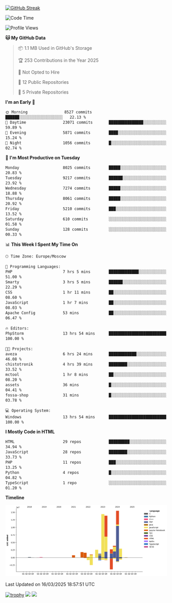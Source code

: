 [![GitHub Streak](https://github-readme-streak-stats.herokuapp.com/?user=yogik10)](https://git.io/streak-stats)
<!--START_SECTION:waka-->
![Code Time](http://img.shields.io/badge/Code%20Time-1%2C208%20hrs%209%20mins-blue)

![Profile Views](http://img.shields.io/badge/Profile%20Views-4-blue)

**🐱 My GitHub Data** 

> 📦 1.1 MB Used in GitHub's Storage 
 > 
> 🏆 253 Contributions in the Year 2025
 > 
> 🚫 Not Opted to Hire
 > 
> 📜 12 Public Repositories 
 > 
> 🔑 5 Private Repositories 
 > 
**I'm an Early 🐤** 

```text
🌞 Morning                8527 commits        ██████░░░░░░░░░░░░░░░░░░░   22.13 % 
🌆 Daytime                23071 commits       ███████████████░░░░░░░░░░   59.89 % 
🌃 Evening                5871 commits        ████░░░░░░░░░░░░░░░░░░░░░   15.24 % 
🌙 Night                  1056 commits        █░░░░░░░░░░░░░░░░░░░░░░░░   02.74 % 
```
📅 **I'm Most Productive on Tuesday** 

```text
Monday                   8025 commits        █████░░░░░░░░░░░░░░░░░░░░   20.83 % 
Tuesday                  9217 commits        ██████░░░░░░░░░░░░░░░░░░░   23.92 % 
Wednesday                7274 commits        █████░░░░░░░░░░░░░░░░░░░░   18.88 % 
Thursday                 8061 commits        █████░░░░░░░░░░░░░░░░░░░░   20.92 % 
Friday                   5210 commits        ███░░░░░░░░░░░░░░░░░░░░░░   13.52 % 
Saturday                 610 commits         ░░░░░░░░░░░░░░░░░░░░░░░░░   01.58 % 
Sunday                   128 commits         ░░░░░░░░░░░░░░░░░░░░░░░░░   00.33 % 
```


📊 **This Week I Spent My Time On** 

```text
🕑︎ Time Zone: Europe/Moscow

💬 Programming Languages: 
PHP                      7 hrs 5 mins        █████████████░░░░░░░░░░░░   51.00 % 
Smarty                   3 hrs 5 mins        ██████░░░░░░░░░░░░░░░░░░░   22.29 % 
CSS                      1 hr 11 mins        ██░░░░░░░░░░░░░░░░░░░░░░░   08.60 % 
JavaScript               1 hr 7 mins         ██░░░░░░░░░░░░░░░░░░░░░░░   08.03 % 
Apache Config            53 mins             ██░░░░░░░░░░░░░░░░░░░░░░░   06.47 % 

🔥 Editors: 
PhpStorm                 13 hrs 54 mins      █████████████████████████   100.00 % 

🐱‍💻 Projects: 
aveza                    6 hrs 24 mins       ████████████░░░░░░░░░░░░░   46.08 % 
chistotronik             4 hrs 39 mins       ████████░░░░░░░░░░░░░░░░░   33.52 % 
mctool                   1 hr 8 mins         ██░░░░░░░░░░░░░░░░░░░░░░░   08.20 % 
assets                   36 mins             █░░░░░░░░░░░░░░░░░░░░░░░░   04.41 % 
fossa-shop               31 mins             █░░░░░░░░░░░░░░░░░░░░░░░░   03.78 % 

💻 Operating System: 
Windows                  13 hrs 54 mins      █████████████████████████   100.00 % 
```

**I Mostly Code in HTML** 

```text
HTML                     29 repos            █████████░░░░░░░░░░░░░░░░   34.94 % 
JavaScript               28 repos            ████████░░░░░░░░░░░░░░░░░   33.73 % 
PHP                      11 repos            ███░░░░░░░░░░░░░░░░░░░░░░   13.25 % 
Python                   4 repos             █░░░░░░░░░░░░░░░░░░░░░░░░   04.82 % 
TypeScript               1 repo              ░░░░░░░░░░░░░░░░░░░░░░░░░   01.20 % 
```



**Timeline**

![Lines of Code chart](https://raw.githubusercontent.com/Yogik10/Yogik10/main/assets/bar_graph.png)


 Last Updated on 16/03/2025 18:57:51 UTC
<!--END_SECTION:waka-->
[![trophy](https://github-profile-trophy.vercel.app/?username=yogik10)](https://github.com/ryo-ma/github-profile-trophy)
![](https://github-profile-summary-cards.vercel.app/api/cards/profile-details?username=yogik10&theme=solarized_dark)
![](https://github-profile-summary-cards.vercel.app/api/cards/most-commit-language?username=yogik10&theme=solarized_dark)


